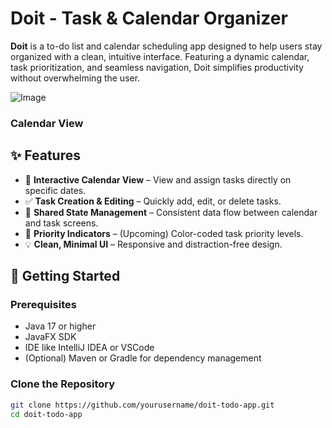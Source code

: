 # Doit - Task & Calendar Organizer

**Doit** is a to-do list and calendar scheduling app designed to help users stay organized with a clean, intuitive interface. Featuring a dynamic calendar, task prioritization, and seamless navigation, Doit simplifies productivity without overwhelming the user.

![Image](https://github.com/user-attachments/assets/076ac96a-7b10-4232-ae75-3832476173e3)


### Calendar View

## ✨ Features

- 📅 **Interactive Calendar View** – View and assign tasks directly on specific dates.
- ✅ **Task Creation & Editing** – Quickly add, edit, or delete tasks.
- 🔄 **Shared State Management** – Consistent data flow between calendar and task screens.
- 🎯 **Priority Indicators** – (Upcoming) Color-coded task priority levels.
- 💡 **Clean, Minimal UI** – Responsive and distraction-free design.

## 🚀 Getting Started

### Prerequisites

- Java 17 or higher
- JavaFX SDK
- IDE like IntelliJ IDEA or VSCode
- (Optional) Maven or Gradle for dependency management

### Clone the Repository

```bash
git clone https://github.com/yourusername/doit-todo-app.git
cd doit-todo-app


